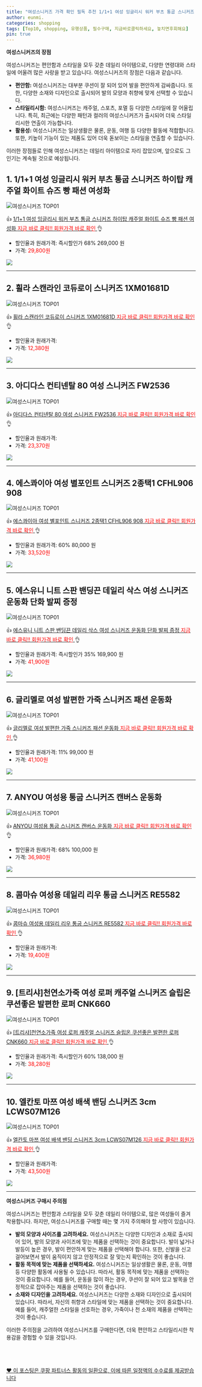```yaml
---
title: "여성스니커즈 가격 확인 필독 추천 1/1+1 여성 잉글리시 워커 부츠 통굽 스니커즈 하이탑 캐주얼 화이트 슈즈 빵 패션 여성화 비교 장점 구매가이드"
author: eunmi.
categories: shopping
tags: [Top10, shopping, 유행상품, 필수구매, 지금바로클릭하세요, 놓치면후회해요]
pin: true
---
```

**여성스니커즈의 장점**

여성스니커즈는 편안함과 스타일을 모두 갖춘 데일리 아이템으로, 다양한 연령대와 스타일에 어울려 많은 사랑을 받고 있습니다. 여성스니커즈의 장점은 다음과 같습니다.

* **편안함:** 여성스니커즈는 대부분 쿠션이 잘 되어 있어 발을 편안하게 감싸줍니다. 또한, 다양한 소재와 디자인으로 출시되어 발의 모양과 취향에 맞게 선택할 수 있습니다.
* **스타일리시함:** 여성스니커즈는 캐주얼, 스포츠, 포멀 등 다양한 스타일에 잘 어울립니다. 특히, 최근에는 다양한 패턴과 컬러의 여성스니커즈가 출시되어 더욱 스타일리시한 연출이 가능합니다.
* **활용성:** 여성스니커즈는 일상생활은 물론, 운동, 여행 등 다양한 활동에 적합합니다. 또한, 키높이 기능이 있는 제품도 있어 더욱 돋보이는 스타일을 연출할 수 있습니다.

이러한 장점들로 인해 여성스니커즈는 데일리 아이템으로 자리 잡았으며, 앞으로도 그 인기는 계속될 것으로 예상됩니다.

   

## 1. 1/1+1 여성 잉글리시 워커 부츠 통굽 스니커즈 하이탑 캐주얼 화이트 슈즈 빵 패션 여성화

![여성스니커즈 TOP01](https://thumbnail9.coupangcdn.com/thumbnails/remote/230x230ex/image/vendor_inventory/6ae8/b786b79ca732c480760208d1d40fc50dfffefe4d78110a8742a73ed28fa6.png)


👍 [1/1+1 여성 잉글리시 워커 부츠 통굽 스니커즈 하이탑 캐주얼 화이트 슈즈 빵 패션 여성화 <font color=red> 지금 바로 클릭!! 회원가격 바로 확인 </font> ](https://link.coupang.com/re/AFFSDP?lptag=AF3617701&subid=GithubCoopas&pageKey=7606818553&traceid=V0-153&itemId=20136429517&vendorItemId=87230152856) 👌 


- 할인율과 원래가격: 즉시할인가 68%  269,000   원
- 가격: <span style='color:red'>29,800원</span>

[![](/discount_price.png)](https://link.coupang.com/re/AFFSDP?lptag=AF3617701&subid=GithubCoopas&pageKey=7606818553&traceid=V0-153&itemId=20136429517&vendorItemId=87230152856)

---


   

## 2. 휠라 스캔라인 코듀로이 스니커즈 1XM01681D

![여성스니커즈 TOP01](https://thumbnail10.coupangcdn.com/thumbnails/remote/230x230ex/image/rs_quotation_api/02g3crme/e372de2fdc7447889ce944d35c54a85e.jpg)


👍 [휠라 스캔라인 코듀로이 스니커즈 1XM01681D <font color=red> 지금 바로 클릭!! 회원가격 바로 확인 </font> ](https://link.coupang.com/re/AFFSDP?lptag=AF3617701&subid=GithubCoopas&pageKey=6143508529&traceid=V0-153&itemId=11804425323&vendorItemId=79077978490) 👌 


- 할인율과 원래가격: 
- 가격: <span style='color:red'>12,380원</span>

[![](/discount_price.png)](https://link.coupang.com/re/AFFSDP?lptag=AF3617701&subid=GithubCoopas&pageKey=6143508529&traceid=V0-153&itemId=11804425323&vendorItemId=79077978490)

---


   

## 3. 아디다스 컨티넨탈 80 여성 스니커즈 FW2536

![여성스니커즈 TOP01](https://thumbnail10.coupangcdn.com/thumbnails/remote/230x230ex/image/retail/images/43899864455100-67905a6d-dafe-4dfa-b098-3d59f9c5056a.jpg)


👍 [아디다스 컨티넨탈 80 여성 스니커즈 FW2536 <font color=red> 지금 바로 클릭!! 회원가격 바로 확인 </font> ](https://link.coupang.com/re/AFFSDP?lptag=AF3617701&subid=GithubCoopas&pageKey=5306540683&traceid=V0-153&itemId=7675669942&vendorItemId=74965985143) 👌 


- 할인율과 원래가격: 
- 가격: <span style='color:red'>23,370원</span>

[![](/discount_price.png)](https://link.coupang.com/re/AFFSDP?lptag=AF3617701&subid=GithubCoopas&pageKey=5306540683&traceid=V0-153&itemId=7675669942&vendorItemId=74965985143)

---


   

## 4. 에스콰이아 여성 별포인트 스니커즈 2종택1 CFHL906 908

![여성스니커즈 TOP01](https://thumbnail8.coupangcdn.com/thumbnails/remote/230x230ex/image/vendor_inventory/448c/77d689b3a490ae23d5cb02c104acc02d9157aeac21ba395ccb9d622bad00.jpg)


👍 [에스콰이아 여성 별포인트 스니커즈 2종택1 CFHL906 908 <font color=red> 지금 바로 클릭!! 회원가격 바로 확인 </font> ](https://link.coupang.com/re/AFFSDP?lptag=AF3617701&subid=GithubCoopas&pageKey=7539528803&traceid=V0-153&itemId=19816150723&vendorItemId=86918189189) 👌 


- 할인율과 원래가격: 60%  80,000   원
- 가격: <span style='color:red'>33,520원</span>

[![](/discount_price.png)](https://link.coupang.com/re/AFFSDP?lptag=AF3617701&subid=GithubCoopas&pageKey=7539528803&traceid=V0-153&itemId=19816150723&vendorItemId=86918189189)

---


   

## 5. 에스유니 니트 스판 밴딩끈 데일리 삭스 여성 스니커즈 운동화 단화 발찌 증정

![여성스니커즈 TOP01](https://thumbnail8.coupangcdn.com/thumbnails/remote/230x230ex/image/vendor_inventory/5d70/1f2a650572e3c59b31d8c8aed304dea83c116d80aa3f378beaf7520d2ed4.jpg)


👍 [에스유니 니트 스판 밴딩끈 데일리 삭스 여성 스니커즈 운동화 단화 발찌 증정 <font color=red> 지금 바로 클릭!! 회원가격 바로 확인 </font> ](https://link.coupang.com/re/AFFSDP?lptag=AF3617701&subid=GithubCoopas&pageKey=7221814392&traceid=V0-153&itemId=18303086238&vendorItemId=85448367488) 👌 


- 할인율과 원래가격: 즉시할인가 35%  169,900   원
- 가격: <span style='color:red'>41,900원</span>

[![](/discount_price.png)](https://link.coupang.com/re/AFFSDP?lptag=AF3617701&subid=GithubCoopas&pageKey=7221814392&traceid=V0-153&itemId=18303086238&vendorItemId=85448367488)

---


   

## 6. 글리멜로 여성 발편한 가죽 스니커즈 패션 운동화

![여성스니커즈 TOP01](https://thumbnail8.coupangcdn.com/thumbnails/remote/230x230ex/image/vendor_inventory/6e86/f1ce89a5ba43f5183c18b3394063bf46b031bf4f4be5e824b5c6a76b7411.jpg)


👍 [글리멜로 여성 발편한 가죽 스니커즈 패션 운동화 <font color=red> 지금 바로 클릭!! 회원가격 바로 확인 </font> ](https://link.coupang.com/re/AFFSDP?lptag=AF3617701&subid=GithubCoopas&pageKey=7681505100&traceid=V0-153&itemId=20518355384&vendorItemId=86850484421) 👌 


- 할인율과 원래가격: 11%  99,000   원
- 가격: <span style='color:red'>41,100원</span>

[![](/discount_price.png)](https://link.coupang.com/re/AFFSDP?lptag=AF3617701&subid=GithubCoopas&pageKey=7681505100&traceid=V0-153&itemId=20518355384&vendorItemId=86850484421)

---


   

## 7. ANYOU 여성용 통굽 스니커즈 캔버스 운동화

![여성스니커즈 TOP01](https://thumbnail10.coupangcdn.com/thumbnails/remote/230x230ex/image/vendor_inventory/388f/541ec65672f8a1488e54868647e1bf08a5c3900211cba3032a1df6e646cb.jpg)


👍 [ANYOU 여성용 통굽 스니커즈 캔버스 운동화 <font color=red> 지금 바로 클릭!! 회원가격 바로 확인 </font> ](https://link.coupang.com/re/AFFSDP?lptag=AF3617701&subid=GithubCoopas&pageKey=7503888354&traceid=V0-153&itemId=19647641771&vendorItemId=86753699471) 👌 


- 할인율과 원래가격: 68%  100,000   원
- 가격: <span style='color:red'>36,980원</span>

[![](/discount_price.png)](https://link.coupang.com/re/AFFSDP?lptag=AF3617701&subid=GithubCoopas&pageKey=7503888354&traceid=V0-153&itemId=19647641771&vendorItemId=86753699471)

---


   

## 8. 콤마슈 여성용 데일리 리우 통굽 스니커즈 RE5582

![여성스니커즈 TOP01](https://thumbnail6.coupangcdn.com/thumbnails/remote/230x230ex/image/rs_quotation_api/f5njshgk/69e85acd2b634485b54ea674364f4e52.jpg)


👍 [콤마슈 여성용 데일리 리우 통굽 스니커즈 RE5582 <font color=red> 지금 바로 클릭!! 회원가격 바로 확인 </font> ](https://link.coupang.com/re/AFFSDP?lptag=AF3617701&subid=GithubCoopas&pageKey=6342855622&traceid=V0-153&itemId=13314592104&vendorItemId=80570769948) 👌 


- 할인율과 원래가격: 
- 가격: <span style='color:red'>19,400원</span>

[![](/discount_price.png)](https://link.coupang.com/re/AFFSDP?lptag=AF3617701&subid=GithubCoopas&pageKey=6342855622&traceid=V0-153&itemId=13314592104&vendorItemId=80570769948)

---


   

## 9. [트리샤]천연소가죽 여성 로퍼 캐주얼 스니커즈 슬립온 쿠션좋은 발편한 로퍼 CNK660

![여성스니커즈 TOP01](https://thumbnail8.coupangcdn.com/thumbnails/remote/230x230ex/image/vendor_inventory/d497/b81607c9c1ee206aa600931016f45f70f6e13efc843ba301594e3e108f88.jpg)


👍 [[트리샤]천연소가죽 여성 로퍼 캐주얼 스니커즈 슬립온 쿠션좋은 발편한 로퍼 CNK660 <font color=red> 지금 바로 클릭!! 회원가격 바로 확인 </font> ](https://link.coupang.com/re/AFFSDP?lptag=AF3617701&subid=GithubCoopas&pageKey=7101863161&traceid=V0-153&itemId=17729503938&vendorItemId=85716050301) 👌 


- 할인율과 원래가격: 즉시할인가 60%  138,000   원
- 가격: <span style='color:red'>38,280원</span>

[![](/discount_price.png)](https://link.coupang.com/re/AFFSDP?lptag=AF3617701&subid=GithubCoopas&pageKey=7101863161&traceid=V0-153&itemId=17729503938&vendorItemId=85716050301)

---


   

## 10. 엘칸토 마쯔 여성 배색 밴딩 스니커즈 3cm LCWS07M126

![여성스니커즈 TOP01](https://thumbnail8.coupangcdn.com/thumbnails/remote/230x230ex/image/vendor_inventory/206e/aa0c6d6da9558b3a42f2e2e50fe74acca3b5527ca161003b9caac64ca67e.jpg)


👍 [엘칸토 마쯔 여성 배색 밴딩 스니커즈 3cm LCWS07M126 <font color=red> 지금 바로 클릭!! 회원가격 바로 확인 </font> ](https://link.coupang.com/re/AFFSDP?lptag=AF3617701&subid=GithubCoopas&pageKey=5024782702&traceid=V0-153&itemId=6742402922&vendorItemId=74035305979) 👌 


- 할인율과 원래가격: 
- 가격: <span style='color:red'>43,500원</span>

[![](/discount_price.png)](https://link.coupang.com/re/AFFSDP?lptag=AF3617701&subid=GithubCoopas&pageKey=5024782702&traceid=V0-153&itemId=6742402922&vendorItemId=74035305979)

---
**여성스니커즈 구매시 주의점**

여성스니커즈는 편안함과 스타일을 모두 갖춘 데일리 아이템으로, 많은 여성들이 즐겨 착용합니다. 하지만, 여성스니커즈를 구매할 때는 몇 가지 주의해야 할 사항이 있습니다.

* **발의 모양과 사이즈를 고려하세요.** 여성스니커즈는 다양한 디자인과 소재로 출시되어 있어, 발의 모양과 사이즈에 맞는 제품을 선택하는 것이 중요합니다. 발이 넓거나 발등이 높은 경우, 발이 편안하게 맞는 제품을 선택해야 합니다. 또한, 신발을 신고 걸어보면서 발이 움직이지 않고 안정적으로 잘 맞는지 확인하는 것이 좋습니다.
* **활동 목적에 맞는 제품을 선택하세요.** 여성스니커즈는 일상생활은 물론, 운동, 여행 등 다양한 활동에 사용될 수 있습니다. 따라서, 활동 목적에 맞는 제품을 선택하는 것이 중요합니다. 예를 들어, 운동을 많이 하는 경우, 쿠션이 잘 되어 있고 발목을 안정적으로 잡아주는 제품을 선택하는 것이 좋습니다.
* **소재와 디자인을 고려하세요.** 여성스니커즈는 다양한 소재와 디자인으로 출시되어 있습니다. 따라서, 자신의 취향과 스타일에 맞는 제품을 선택하는 것이 중요합니다. 예를 들어, 캐주얼한 스타일을 선호하는 경우, 가죽이나 천 소재의 제품을 선택하는 것이 좋습니다.

이러한 주의점을 고려하여 여성스니커즈를 구매한다면, 더욱 편안하고 스타일리시한 착용감을 경험할 수 있을 것입니다.<br><br><br><br><br> [ ❤  이 포스팅은 쿠팡 파트너스 활동의 일환으로, 이에 따른 일정액의 수수료를 제공받습니다](https://link.coupang.com/a/bcEFyh)